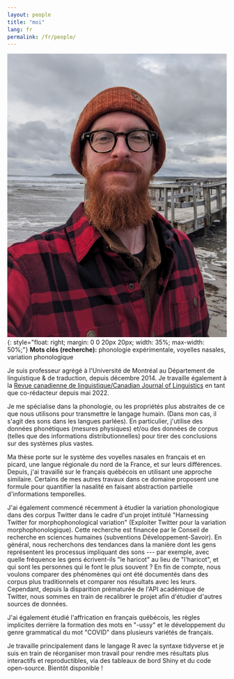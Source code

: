 ```yaml
---
layout: people
title: "moi"
lang: fr
permalink: /fr/people/
---
```

![journée nuageuse en Nouvelle-Écosse](/assets/img/me.jpg){: style="float: right; margin: 0 0 20px 20px; width: 35%; max-width: 50%;"}
**Mots clés (recherche):** phonologie expérimentale, voyelles nasales, variation phonologique

Je suis professeur agrégé à l'Université de Montréal au Département de linguistique & de traduction, depuis décembre 2014. Je travaille également à la [Revue canadienne de linguistique/Canadian Journal of Linguistics](https://www.cambridge.org/core/journals/canadian-journal-of-linguistics-revue-canadienne-de-linguistique) en tant que co-rédacteur depuis mai 2022.

Je me spécialise dans la phonologie, ou les propriétés plus abstraites de ce que nous utilisons pour transmettre le langage humain. (Dans mon cas, il s'agit des sons dans les langues parlées). En particulier, j'utilise des données phonétiques (mesures physiques) et/ou des données de corpus (telles que des informations distributionnelles) pour tirer des conclusions sur des systèmes plus vastes.

Ma thèse porte sur le système des voyelles nasales en français et en picard, une langue régionale du nord de la France, et sur leurs différences. Depuis, j'ai travaillé sur le français québécois en utilisant une approche similaire. Certains de mes autres travaux dans ce domaine proposent une formule pour quantifier la nasalité en faisant abstraction partielle d'informations temporelles.

J'ai également commencé récemment à étudier la variation phonologique dans des corpus Twitter dans le cadre d'un projet intitulé "Harnessing Twitter for morphophonological variation" (Exploiter Twitter pour la variation morphophonologique). Cette recherche est financée par le Conseil de recherche en sciences humaines (subventions Développement-Savoir). En général, nous recherchons des tendances dans la manière dont les gens représentent les processus impliquant des sons --- par exemple, avec quelle fréquence les gens écrivent-ils "le haricot" au lieu de "l'haricot", et qui sont les personnes qui le font le plus souvent ? En fin de compte, nous voulons comparer des phénomènes qui ont été documentés dans des corpus plus traditionnels et comparer nos résultats avec les leurs. Cependant, depuis la disparition prématurée de l'API académique de Twitter, nous sommes en train de recalibrer le projet afin d'étudier d'autres sources de données.

J'ai également étudié l'affrication en français québécois, les règles implicites derrière la formation des mots en "-ussy" et le développement du genre grammatical du mot "COVID" dans plusieurs variétés de français.

Je travaille principalement dans le langage R avec la syntaxe tidyverse et je suis en train de réorganiser mon travail pour rendre mes résultats plus interactifs et reproductibles, via des tableaux de bord Shiny et du code open-source. Bientôt disponible !
